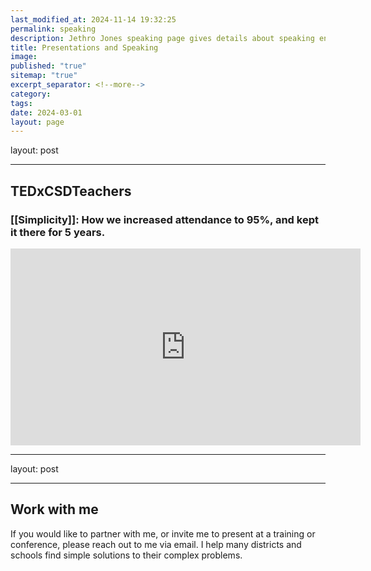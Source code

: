 ```yaml
---
last_modified_at: 2024-11-14 19:32:25
permalink: speaking
description: Jethro Jones speaking page gives details about speaking engagements past, present and future
title: Presentations and Speaking
image: 
published: "true"
sitemap: "true"
excerpt_separator: <!--more-->
category: 
tags: 
date: 2024-03-01
layout: page
---
```

layout: post

---
## TEDxCSDTeachers 
### [[Simplicity]]: How we increased attendance to 95%, and kept it there for 5 years.

<iframe width="560" height="315" src="https://www.youtube.com/embed/Xz_zKCgCLnQ" title="YouTube video player" frameborder="0" allow="accelerometer; autoplay; clipboard-write; encrypted-media; gyroscope; picture-in-picture; web-share" allowfullscreen></iframe>


---
layout: post

---
## Work with me

If you would like to partner with me, or invite me to present at a training or conference, please reach out to me via email. I help many districts and schools find simple solutions to their complex problems. 
